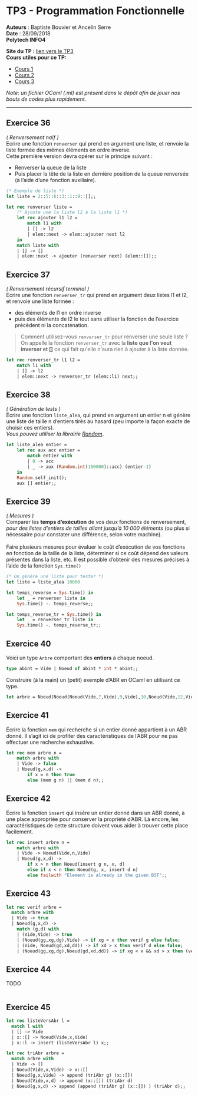 # TP3 - Programmation Fonctionnelle
**Auteurs** : Baptiste Bouvier et Ancelin Serre \
**Date** : 28/09/2018 \
**Polytech INFO4**

**Site du TP :** [lien vers le TP3](http://www-verimag.imag.fr/~wack/APF/Poly-TP-18-19.pdf) \
**Cours utiles pour ce TP:**
- [Cours 1](http://www-verimag.imag.fr/~wack/APF/Cours01.pdf)
- [Cours 2](http://www-verimag.imag.fr/~wack/APF/Cours02.pdf)
- [Cours 3](http://www-verimag.imag.fr/~wack/APF/Cours03.pdf)

*Note: un fichier OCaml (.ml) est présent dans le dépôt afin de jouer nos bouts de codes plus rapidement.*

-----
## Exercice 36
*( Renversement naïf )* \
Ecrire une fonction `renverser` qui prend en argument une liste, et renvoie la liste formée des mêmes éléments en ordre inverse. \
Cette première version devra opérer sur le principe suivant :
- Renverser la queue de la liste
- Puis placer la tête de la liste en dernière position de la queue renversée (à l’aide d’une fonction auxiliaire).

```ocaml
(* Exemple de liste *)
let liste = 2::5::6::3::1::9::[];;

let rec renverser liste =
    (* Ajoute une la liste l2 à la liste l1 *)
    let rec ajouter l1 l2 = 
        match l1 with
        | [] -> l2
        | elem::next -> elem::ajouter next l2 
    in
    match liste with
    | [] -> []
    | elem::next -> ajouter (renverser next) (elem::[]);;
```

## Exercice 37
*( Renversement récursif terminal )* \
Ecrire une fonction `renverser_tr` qui prend en argument deux listes l1 et l2, et renvoie une liste formée :
- des éléments de l1 en ordre inverse
- puis des éléments de l2 le tout sans utiliser la fonction de l’exercice précédent ni la concaténation.

>Comment utilisez-vous `renverser_tr` pour renverser une seule liste ? \
>On appelle la fonction `renverser_tr` avec la **liste que l'on veut inverser et []** ce qui fait qu'elle n'aura rien à ajouter à la liste donnée.

```ocaml
let rec renverser_tr l1 l2 = 
    match l1 with
    | [] -> l2
    | elem::next -> renverser_tr (elem::l1) next;;
```

## Exercice 38
*( Génération de tests )* \
Écrire une fonction `liste_alea`, qui prend en argument un entier n et génère une liste de taille n d’entiers tirés au hasard (peu importe la façon exacte de choisir ces entiers). \
*Vous  pouvez  utiliser  la  librairie [Random](http://caml.inria.fr/pub/docs/manual-ocaml/libref/Random.html)*.

```ocaml
let liste_alea entier =
    let rec aux acc entier = 
        match entier with
        | 0 -> acc
        | _ -> aux (Random.int(100000)::acc) (entier-1)
    in
    Random.self_init();
    aux [] entier;;
```

## Exercice 39 

*( Mesures )* \
Comparer les **temps d’exécution** de vos deux fonctions de renversement, *pour des listes d’entiers de tailles allant jusqu’à 10 000 éléments* (ou plus si nécessaire pour constater une différence, selon votre machine). \
\
Faire plusieurs mesures pour évaluer le coût d’exécution de vos fonctions en fonction de la taille de la liste, déterminer si ce coût dépend des valeurs présentes dans la liste, etc.
Il est possible d’obtenir des mesures précises à l’aide de la fonction `Sys.time()`

```ocaml
(* On génère une liste pour tester *)
let liste = liste_alea 10000

let temps_reverse = Sys.time() in
    let _ = renverser liste in
    Sys.time() -. temps_reverse;;

let temps_reverse_tr = Sys.time() in 
    let _ = renverser_tr liste in 
    Sys.time() -. temps_reverse_tr;;
```

## Exercice 40

Voici un type `Arbre` comportant des **entiers** à chaque noeud.
```ocaml 
type abint = Vide | Noeud of abint * int * abint;;
```
Construire (à la main) un (petit) exemple d’ABR en OCaml en utilisant ce type.

```ocaml
let arbre = Noeud(Noeud(Noeud(Vide,7,Vide),9,Vide),10,Noeud(Vide,12,Vide));;
```

## Exercice 41

Écrire la fonction `mem` qui recherche si un entier donné appartient à un ABR donné.
Il s’agit ici de profiter des caractéristiques de l’ABR pour ne pas effectuer une recherche exhaustive.

```ocaml
let rec mem arbre n = 
    match arbre with
    | Vide -> false
    | Noeud(g,x,d) -> 
        if x = n then true
        else (mem g n) || (mem d n);;
```

## Exercice 42

Écrire la fonction `insert` qui insère un entier donné dans un ABR donné, à une place
appropriée pour conserver la propriété d’ABR.
Là encore, les caractéristiques de cette structure doivent vous aider à trouver cette place facilement.

```ocaml
let rec insert arbre n =
    match arbre with
    | Vide -> Noeud(Vide,n,Vide)
    | Noeud(g,x,d) ->
        if x > n then Noeud(insert g n, x, d)
        else if x < n then Noeud(g, x, insert d n)
        else failwith "Element is already in the given BST";;
```

## Exercice 43

```ocaml
let rec verif arbre =
  match arbre with
  | Vide -> true
  | Noeud(g,x,d) -> 
    match (g,d) with
    | (Vide,Vide) -> true
    | (Noeud(gg,xg,dg),Vide) -> if xg < x then verif g else false;
    | (Vide, Noeud(gd,xd,dd)) -> if xd > x then verif d else false;
    | (Noeud(gg,xg,dg),Noeud(gd,xd,dd)) -> if xg < x && xd > x then (verif g) || (verif d) else false;;
```

## Exercice 44

TODO

```ocaml

```

## Exercice 45

```ocaml
let rec listeVersAbr l =
  match l with
  | [] -> Vide
  | x::[] -> Noeud(Vide,x,Vide)
  | x::l -> insert (listeVersAbr l) x;;

let rec triAbr arbre =
  match arbre with
  | Vide -> []
  | Noeud(Vide,x,Vide) -> x::[]
  | Noeud(g,x,Vide) -> append (triAbr g) (x::[])
  | Noeud(Vide,x,d) -> append (x::[]) (triAbr d)
  | Noeud(g,x,d) -> append (append (triAbr g) (x::[]) ) (triAbr d);;
```
